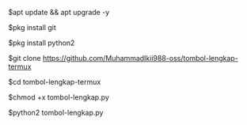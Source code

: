 $apt update && apt upgrade -y

$pkg install git

$pkg install python2

$git clone https://github.com/MuhammadIkii988-oss/tombol-lengkap-termux

$cd tombol-lengkap-termux

$chmod +x tombol-lengkap.py

$python2 tombol-lengkap.py
